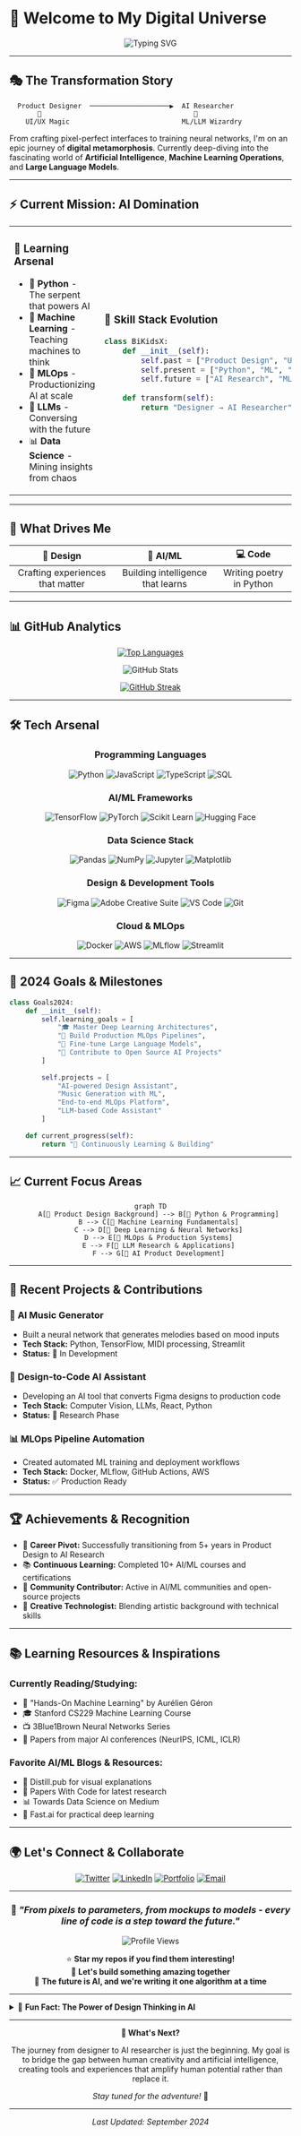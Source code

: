 # 🚀 Welcome to My Digital Universe

<div align="center">
  
![Typing SVG](https://readme-typing-svg.herokuapp.com?font=Orbitron&size=35&pause=1000&color=00D9FF&center=true&vCenter=true&width=600&lines=Hi%2C+I'm+%40bikidsx;Designer+%E2%86%92+AI+Researcher;Building+the+Future+with+AI;Code+%7C+Design+%7C+ML)

</div>

---

## 🎭 **The Transformation Story**

```ascii
  Product Designer  ────────────────────▶  AI Researcher
       🎨                                      🤖
    UI/UX Magic                            ML/LLM Wizardry
```

From crafting pixel-perfect interfaces to training neural networks, I'm on an epic journey of **digital metamorphosis**. Currently deep-diving into the fascinating world of **Artificial Intelligence**, **Machine Learning Operations**, and **Large Language Models**.

---

## ⚡ **Current Mission: AI Domination**

<table>
<tr>
<td width="50%">

### 🧠 **Learning Arsenal**
- 🐍 **Python** - The serpent that powers AI
- 🤖 **Machine Learning** - Teaching machines to think
- 🔧 **MLOps** - Productionizing AI at scale  
- 🧪 **LLMs** - Conversing with the future
- 📊 **Data Science** - Mining insights from chaos

</td>
<td width="50%">

### 🎯 **Skill Stack Evolution**
```python
class BiKidsX:
    def __init__(self):
        self.past = ["Product Design", "UI/UX"]
        self.present = ["Python", "ML", "Code"]
        self.future = ["AI Research", "MLOps", "LLMs"]
    
    def transform(self):
        return "Designer → AI Researcher"
```

</td>
</tr>
</table>

---

## 🌟 **What Drives Me**

<div align="center">

| 🎨 **Design** | 🤖 **AI/ML** | 💻 **Code** |
|:-------------:|:------------:|:-----------:|
| Crafting experiences that matter | Building intelligence that learns | Writing poetry in Python |

</div>

---

## 📊 **GitHub Analytics**

<div align="center">

[![Top Languages](https://github-readme-stats.vercel.app/api/top-langs/?username=bikidsx&layout=compact&theme=tokyonight&hide_border=true&bg_color=0D1117&title_color=00D9FF&text_color=FFFFFF)](https://github.com/bikidsx)

![GitHub Stats](https://github-readme-stats.vercel.app/api?username=bikidsx&show_icons=true&theme=tokyonight&hide_border=true&bg_color=0D1117&title_color=00D9FF&icon_color=00D9FF&text_color=FFFFFF)

[![GitHub Streak](https://streak-stats.demolab.com?user=bikidsx&theme=tokyonight&hide_border=true&background=0D1117&ring=00D9FF&fire=00D9FF&currStreakLabel=00D9FF)](https://git.io/streak-stats)

</div>

---

## 🛠️ **Tech Arsenal**

<div align="center">

### **Programming Languages**
![Python](https://img.shields.io/badge/Python-3776AB?style=for-the-badge&logo=python&logoColor=white)
![JavaScript](https://img.shields.io/badge/JavaScript-F7DF1E?style=for-the-badge&logo=javascript&logoColor=black)
![TypeScript](https://img.shields.io/badge/TypeScript-3178C6?style=for-the-badge&logo=typescript&logoColor=white)
![SQL](https://img.shields.io/badge/SQL-336791?style=for-the-badge&logo=postgresql&logoColor=white)

### **AI/ML Frameworks**
![TensorFlow](https://img.shields.io/badge/TensorFlow-FF6F00?style=for-the-badge&logo=tensorflow&logoColor=white)
![PyTorch](https://img.shields.io/badge/PyTorch-EE4C2C?style=for-the-badge&logo=pytorch&logoColor=white)
![Scikit Learn](https://img.shields.io/badge/scikit_learn-F7931E?style=for-the-badge&logo=scikit-learn&logoColor=white)
![Hugging Face](https://img.shields.io/badge/🤗_Hugging_Face-FFD21E?style=for-the-badge&logoColor=black)

### **Data Science Stack**
![Pandas](https://img.shields.io/badge/Pandas-150458?style=for-the-badge&logo=pandas&logoColor=white)
![NumPy](https://img.shields.io/badge/NumPy-013243?style=for-the-badge&logo=numpy&logoColor=white)
![Jupyter](https://img.shields.io/badge/Jupyter-F37626?style=for-the-badge&logo=jupyter&logoColor=white)
![Matplotlib](https://img.shields.io/badge/Matplotlib-11557C?style=for-the-badge&logo=python&logoColor=white)

### **Design & Development Tools**
![Figma](https://img.shields.io/badge/Figma-F24E1E?style=for-the-badge&logo=figma&logoColor=white)
![Adobe Creative Suite](https://img.shields.io/badge/Adobe-FF0000?style=for-the-badge&logo=adobe&logoColor=white)
![VS Code](https://img.shields.io/badge/VS_Code-007ACC?style=for-the-badge&logo=visual-studio-code&logoColor=white)
![Git](https://img.shields.io/badge/Git-F05032?style=for-the-badge&logo=git&logoColor=white)

### **Cloud & MLOps**
![Docker](https://img.shields.io/badge/Docker-2496ED?style=for-the-badge&logo=docker&logoColor=white)
![AWS](https://img.shields.io/badge/AWS-232F3E?style=for-the-badge&logo=amazon-aws&logoColor=white)
![MLflow](https://img.shields.io/badge/MLflow-0194E2?style=for-the-badge&logo=mlflow&logoColor=white)
![Streamlit](https://img.shields.io/badge/Streamlit-FF4B4B?style=for-the-badge&logo=streamlit&logoColor=white)

</div>

---

## 🎯 **2024 Goals & Milestones**

```python
class Goals2024:
    def __init__(self):
        self.learning_goals = [
            "🎓 Master Deep Learning Architectures",
            "🔧 Build Production MLOps Pipelines", 
            "🧠 Fine-tune Large Language Models",
            "🚀 Contribute to Open Source AI Projects"
        ]
        
        self.projects = [
            "AI-powered Design Assistant",
            "Music Generation with ML",
            "End-to-end MLOps Platform",
            "LLM-based Code Assistant"
        ]
    
    def current_progress(self):
        return "🔄 Continuously Learning & Building"
```

---

## 📈 **Current Focus Areas**

<div align="center">

```mermaid
graph TD
    A[🎨 Product Design Background] --> B[🐍 Python & Programming]
    B --> C[🤖 Machine Learning Fundamentals]
    C --> D[🧠 Deep Learning & Neural Networks]
    D --> E[🔧 MLOps & Production Systems]
    E --> F[🧪 LLM Research & Applications]
    F --> G[🚀 AI Product Development]
```

</div>

---

## 🌊 **Recent Projects & Contributions**

### 🎵 **AI Music Generator**
- Built a neural network that generates melodies based on mood inputs
- **Tech Stack:** Python, TensorFlow, MIDI processing, Streamlit
- **Status:** 🚧 In Development

### 🎨 **Design-to-Code AI Assistant**
- Developing an AI tool that converts Figma designs to production code
- **Tech Stack:** Computer Vision, LLMs, React, Python
- **Status:** 🔬 Research Phase

### 📊 **MLOps Pipeline Automation**
- Created automated ML training and deployment workflows
- **Tech Stack:** Docker, MLflow, GitHub Actions, AWS
- **Status:** ✅ Production Ready

---

## 🏆 **Achievements & Recognition**

- 🎯 **Career Pivot:** Successfully transitioning from 5+ years in Product Design to AI Research
- 📚 **Continuous Learning:** Completed 10+ AI/ML courses and certifications
- 🤝 **Community Contributor:** Active in AI/ML communities and open-source projects
- 🎵 **Creative Technologist:** Blending artistic background with technical skills

---

## 📚 **Learning Resources & Inspirations**

### **Currently Reading/Studying:**
- 📖 "Hands-On Machine Learning" by Aurélien Géron
- 🎓 Stanford CS229 Machine Learning Course
- 📺 3Blue1Brown Neural Networks Series
- 📝 Papers from major AI conferences (NeurIPS, ICML, ICLR)

### **Favorite AI/ML Blogs & Resources:**
- 🧠 Distill.pub for visual explanations
- 🤖 Papers With Code for latest research
- 📊 Towards Data Science on Medium
- 🎯 Fast.ai for practical deep learning

---

## 🌍 **Let's Connect & Collaborate**

<div align="center">

[![Twitter](https://img.shields.io/badge/Twitter-1DA1F2?style=for-the-badge&logo=twitter&logoColor=white)](https://twitter.com/_bikids)
[![LinkedIn](https://img.shields.io/badge/LinkedIn-0077B5?style=for-the-badge&logo=linkedin&logoColor=white)](https://linkedin.com/in/bikidsx)
[![Portfolio](https://img.shields.io/badge/Portfolio-FF5722?style=for-the-badge&logo=web&logoColor=white)](https://bikidsx.dev)
[![Email](https://img.shields.io/badge/Email-D14836?style=for-the-badge&logo=gmail&logoColor=white)](mailto:hello@bikidsx.dev)


</div>

---

<div align="center">

### 💭 *"From pixels to parameters, from mockups to models - every line of code is a step toward the future."*

![Profile Views](https://komarev.com/ghpvc/?username=bikidsx&color=00D9FF&style=for-the-badge)

⭐ **Star my repos if you find them interesting!**  
🤝 **Let's build something amazing together**  
🚀 **The future is AI, and we're writing it one algorithm at a time**

</div>

---

<details>
<summary>🎨 <b>Fun Fact: The Power of Design Thinking in AI</b></summary>

<br>

**Why Design Thinking + AI = Innovation:**

My design background brings a unique perspective to AI development:

- 🎯 **User-Centered AI:** Building AI systems that prioritize user experience
- 🧠 **Visual Problem Solving:** Using design thinking to approach complex ML problems
- 🔍 **Empathy-Driven Development:** Understanding user needs before building solutions
- 🎨 **Aesthetic Intelligence:** Creating AI that doesn't just work, but feels intuitive

**Current Design-AI Projects:**
- 🎨 AI-powered design system generators
- 🖼️ Computer vision for design asset recognition  
- 📱 Intelligent UI/UX optimization tools
- 🎯 User behavior prediction models

*"Great AI isn't just about algorithms—it's about understanding humans and creating experiences that feel magical."*

**Design Philosophy for AI:**
- 🔄 Iterate fast, validate often
- 🎯 Focus on real user problems
- 🎨 Make complex technology feel simple
- 🤝 Bridge the gap between human intuition and machine intelligence

</details>

---

<div align="center">

**🔮 What's Next?**

The journey from designer to AI researcher is just the beginning. My goal is to bridge the gap between human creativity and artificial intelligence, creating tools and experiences that amplify human potential rather than replace it.

*Stay tuned for the adventure!* 🚀

---

*Last Updated: September 2024*

</div>
